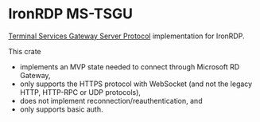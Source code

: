 # IronRDP MS-TSGU

[Terminal Services Gateway Server Protocol][MS-TSGU] implementation for IronRDP.

This crate
- implements an MVP state needed to connect through Microsoft RD Gateway,
- only supports the HTTPS protocol with WebSocket (and not the legacy HTTP, HTTP-RPC or UDP protocols),
- does not implement reconnection/reauthentication, and
- only supports basic auth.

[MS-TSGU]: https://learn.microsoft.com/en-us/openspecs/windows_protocols/ms-tsgu/0007d661-a86d-4e8f-89f7-7f77f8824188
